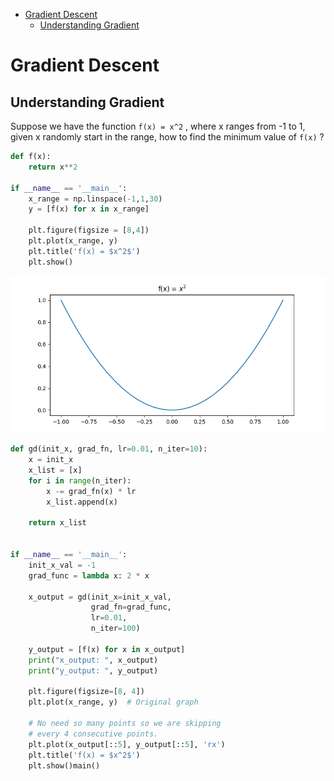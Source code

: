 <!--ts-->
   * [Gradient Descent](#gradient-descent)
      * [Understanding Gradient](#understanding-gradient)

<!-- Added by: gil_diy, at: Fri 04 Feb 2022 11:21:56 IST -->

<!--te-->

# Gradient Descent


## Understanding Gradient

Suppose we have the function `f(x) = x^2` , where x ranges from -1 to 1, given x randomly start in the range, how to find the minimum value of `f(x)` ?

```python
def f(x):
	return x**2

if __name__ == '__main__':
	x_range = np.linspace(-1,1,30)
	y = [f(x) for x in x_range]

	plt.figure(figsize = [8,4])
	plt.plot(x_range, y)
	plt.title('f(x) = $x^2$')
	plt.show()
```

<p align="center"> <!-- style="width:400px;" -->
  <img src="images/machine-learning/gradient_descent_basic_function.png" title="tool tip here">
</p>





```python
def gd(init_x, grad_fn, lr=0.01, n_iter=10):
    x = init_x
    x_list = [x]
    for i in range(n_iter):
        x -= grad_fn(x) * lr
        x_list.append(x)

    return x_list


if __name__ == '__main__':
    init_x_val = -1
    grad_func = lambda x: 2 * x

    x_output = gd(init_x=init_x_val,
                  grad_fn=grad_func,
                  lr=0.01,
                  n_iter=100)

    y_output = [f(x) for x in x_output]
    print("x_output: ", x_output)
    print("y_output: ", y_output)

    plt.figure(figsize=[8, 4])
    plt.plot(x_range, y)  # Original graph

    # No need so many points so we are skipping 
    # every 4 consecutive points.
    plt.plot(x_output[::5], y_output[::5], 'rx')
    plt.title('f(x) = $x^2$')
    plt.show()main()	
```